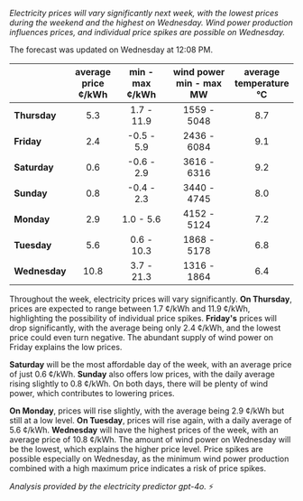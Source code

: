 *Electricity prices will vary significantly next week, with the lowest prices during the weekend and the highest on Wednesday. Wind power production influences prices, and individual price spikes are possible on Wednesday.*

The forecast was updated on Wednesday at 12:08 PM.

|           | average<br>price<br>¢/kWh | min - max<br>¢/kWh | wind power<br>min - max<br>MW | average<br>temperature<br>°C |
|:-------------|:----------------:|:----------------:|:-------------:|:-------------:|
| **Thursday**  | 5.3          | 1.7 - 11.9    | 1559 - 5048    | 8.7           |
| **Friday**| 2.4          | -0.5 - 5.9    | 2436 - 6084    | 9.1           |
| **Saturday** | 0.6          | -0.6 - 2.9    | 3616 - 6316    | 9.2           |
| **Sunday**| 0.8          | -0.4 - 2.3    | 3440 - 4745    | 8.0           |
| **Monday**| 2.9          | 1.0 - 5.6     | 4152 - 5124    | 7.2           |
| **Tuesday**  | 5.6          | 0.6 - 10.3    | 1868 - 5178    | 6.8           |
| **Wednesday**| 10.8       | 3.7 - 21.3    | 1316 - 1864    | 6.4           |

Throughout the week, electricity prices will vary significantly. **On Thursday**, prices are expected to range between 1.7 ¢/kWh and 11.9 ¢/kWh, highlighting the possibility of individual price spikes. **Friday's** prices will drop significantly, with the average being only 2.4 ¢/kWh, and the lowest price could even turn negative. The abundant supply of wind power on Friday explains the low prices.

**Saturday** will be the most affordable day of the week, with an average price of just 0.6 ¢/kWh. **Sunday** also offers low prices, with the daily average rising slightly to 0.8 ¢/kWh. On both days, there will be plenty of wind power, which contributes to lowering prices.

**On Monday**, prices will rise slightly, with the average being 2.9 ¢/kWh but still at a low level. **On Tuesday**, prices will rise again, with a daily average of 5.6 ¢/kWh. **Wednesday** will have the highest prices of the week, with an average price of 10.8 ¢/kWh. The amount of wind power on Wednesday will be the lowest, which explains the higher price level. Price spikes are possible especially on Wednesday, as the minimum wind power production combined with a high maximum price indicates a risk of price spikes.

*Analysis provided by the electricity predictor gpt-4o.* ⚡
